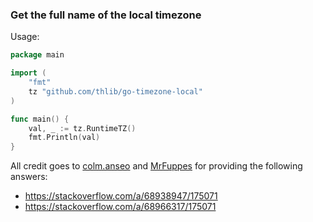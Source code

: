 ### Get the full name of the local timezone

Usage:

```go
package main

import (
    "fmt"
    tz "github.com/thlib/go-timezone-local"
)

func main() {
    val, _ := tz.RuntimeTZ()
    fmt.Println(val)
}
```

All credit goes to [colm.anseo](https://stackoverflow.com/users/1218512/colm-anseo) and [MrFuppes](https://stackoverflow.com/users/10197418/mrfuppes) for providing the following answers:  
* https://stackoverflow.com/a/68938947/175071
* https://stackoverflow.com/a/68966317/175071

